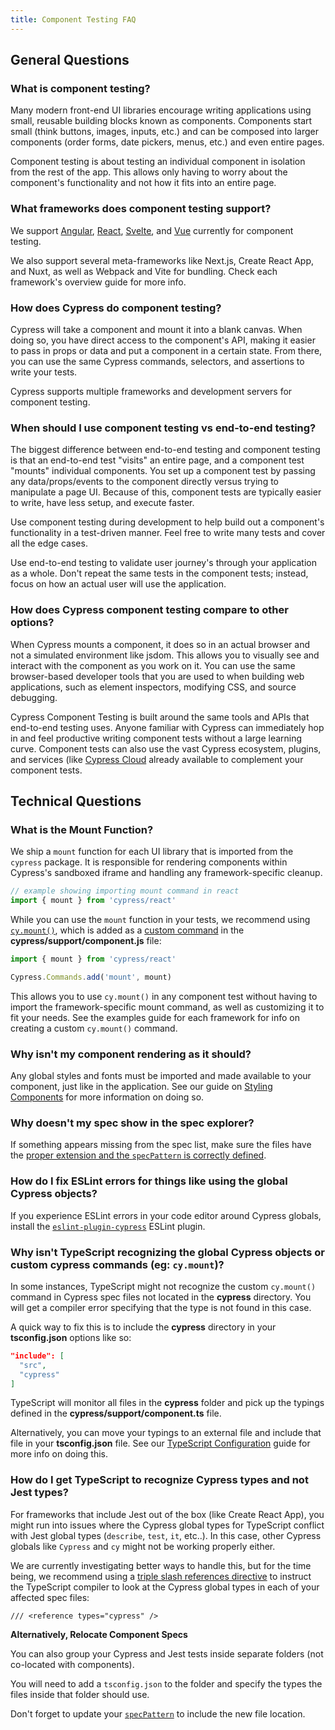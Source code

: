 ```yaml
---
title: Component Testing FAQ
---
```


## General Questions

### What is component testing?

Many modern front-end UI libraries encourage writing applications using small,
reusable building blocks known as components. Components start small (think
buttons, images, inputs, etc.) and can be composed into larger components (order
forms, date pickers, menus, etc.) and even entire pages.

Component testing is about testing an individual component in isolation from the
rest of the app. This allows only having to worry about the component's
functionality and not how it fits into an entire page.

### What frameworks does component testing support?

We support [Angular](/guides/component-testing/angular/overview),
[React](/guides/component-testing/react/overview),
[Svelte](/guides/component-testing/svelte/overview), and
[Vue](/guides/component-testing/vue/overview) currently for component testing.

We also support several meta-frameworks like Next.js, Create React App, and
Nuxt, as well as Webpack and Vite for bundling. Check each framework's overview
guide for more info.

### How does Cypress do component testing?

Cypress will take a component and mount it into a blank canvas. When doing so,
you have direct access to the component's API, making it easier to pass in props
or data and put a component in a certain state. From there, you can use the same
Cypress commands, selectors, and assertions to write your tests.

Cypress supports multiple frameworks and development servers for component
testing.

### When should I use component testing vs end-to-end testing?

The biggest difference between end-to-end testing and component testing is that
an end-to-end test "visits" an entire page, and a component test "mounts"
individual components. You set up a component test by passing any
data/props/events to the component directly versus trying to manipulate a page
UI. Because of this, component tests are typically easier to write, have less
setup, and execute faster.

Use component testing during development to help build out a component's
functionality in a test-driven manner. Feel free to write many tests and cover
all the edge cases.

Use end-to-end testing to validate user journey's through your application as a
whole. Don't repeat the same tests in the component tests; instead, focus on how
an actual user will use the application.

### How does Cypress component testing compare to other options?

When Cypress mounts a component, it does so in an actual browser and not a
simulated environment like jsdom. This allows you to visually see and interact
with the component as you work on it. You can use the same browser-based
developer tools that you are used to when building web applications, such as
element inspectors, modifying CSS, and source debugging.

Cypress Component Testing is built around the same tools and APIs that
end-to-end testing uses. Anyone familiar with Cypress can immediately hop in and
feel productive writing component tests without a large learning curve.
Component tests can also use the vast Cypress ecosystem, plugins, and services
(like [Cypress Cloud](https://www.cypress.io/cloud) already available to
complement your component tests.

## Technical Questions

### What is the Mount Function?

We ship a `mount` function for each UI library that is imported from the
`cypress` package. It is responsible for rendering components within Cypress's
sandboxed iframe and handling any framework-specific cleanup.

```js
// example showing importing mount command in react
import { mount } from 'cypress/react'
```

While you can use the `mount` function in your tests, we recommend using
[`cy.mount()`](/api/commands/mount), which is added as a
[custom command](/api/cypress-api/custom-commands) in the
**cypress/support/component.js** file:

<code-group>
<code-block label="cypress/support/component.js" active>

```ts
import { mount } from 'cypress/react'

Cypress.Commands.add('mount', mount)
```

</code-block>
</code-group>

This allows you to use `cy.mount()` in any component test without having to
import the framework-specific mount command, as well as customizing it to fit
your needs. See the examples guide for each framework for info on creating a
custom `cy.mount()` command.

### Why isn't my component rendering as it should?

Any global styles and fonts must be imported and made available to your
component, just like in the application. See our guide on
[Styling Components](/guides/component-testing/styling-components) for more
information on doing so.

### Why doesn't my spec show in the spec explorer?

If something appears missing from the spec list, make sure the files have the
[proper extension and the `specPattern` is correctly defined](/guides/component-testing/component-framework-configuration#Spec-Pattern-for-Component-Tests).

### How do I fix ESLint errors for things like using the global Cypress objects?

If you experience ESLint errors in your code editor around Cypress globals,
install the
[`eslint-plugin-cypress`](https://www.npmjs.com/package/eslint-plugin-cypress)
ESLint plugin.

### Why isn't TypeScript recognizing the global Cypress objects or custom cypress commands (eg: `cy.mount`)?

In some instances, TypeScript might not recognize the custom `cy.mount()`
command in Cypress spec files not located in the **cypress** directory. You will
get a compiler error specifying that the type is not found in this case.

A quick way to fix this is to include the **cypress** directory in your
**tsconfig.json** options like so:

```json
"include": [
  "src",
  "cypress"
]
```

TypeScript will monitor all files in the **cypress** folder and pick up the
typings defined in the **cypress/support/component.ts** file.

Alternatively, you can move your typings to an external file and include that
file in your **tsconfig.json** file. See our
[TypeScript Configuration](guides/tooling/typescript-support#Using-an-External-Typings-File)
guide for more info on doing this.

### How do I get TypeScript to recognize Cypress types and not Jest types?

For frameworks that include Jest out of the box (like Create React App), you
might run into issues where the Cypress global types for TypeScript conflict
with Jest global types (`describe`, `test`, `it`, etc..). In this case, other
Cypress globals like `Cypress` and `cy` might not be working properly either.

We are currently investigating better ways to handle this, but for the time
being, we recommend using a
[triple slash references directive](https://www.typescriptlang.org/docs/handbook/triple-slash-directives.html#-reference-types-)
to instruct the TypeScript compiler to look at the Cypress global types in each
of your affected spec files:

```
/// <reference types="cypress" />
```

<!--
Some frameworks or libraries are strongly opinionated about TypeScript
configuration. For example, Create React App assumes the root level
`tsconfig.json` is the source of truth for compiling your application. CRA comes
with Jest integrated but does not support additional tsconfig files.

<Alert type="info">

**⚠️ There is currently an open CRA issue about this:**

- [Multiple TS compiler settings in CRA](https://github.com/facebook/create-react-app/issues/6023)
- [How this affects users of Cypress, Storybook, etc](https://github.com/facebook/create-react-app/issues/6023#issuecomment-1121363489)

</Alert>
-->

**Alternatively, Relocate Component Specs**

You can also group your Cypress and Jest tests inside separate folders (not
co-located with components).

You will need to add a `tsconfig.json` to the folder and specify the types the
files inside that folder should use.

Don't forget to update your
[`specPattern`](https://docs.cypress.io/guides/references/configuration#component)
to include the new file location.
